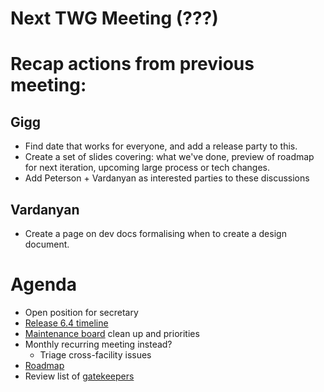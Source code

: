 # Next TWG Meeting (???)

# Recap actions from previous meeting:

## Gigg
- Find date that works for everyone, and add a release party to this.
- Create a set of slides covering: what we've done, preview of roadmap for next iteration, upcoming large process or tech changes.
- Add Peterson + Vardanyan as interested parties to these discussions

## Vardanyan
- Create a page on dev docs formalising when to create a design document.


# Agenda
- Open position for secretary
- [Release 6.4 timeline](https://github.com/mantidproject/mantid/milestone/103)
- [Maintenance board](https://github.com/mantidproject/mantid/projects/15) clean up and priorities
- Monthly recurring meeting instead?
  - Triage cross-facility issues
- [Roadmap](https://github.com/mantidproject/roadmap/projects/1)
- Review list of [gatekeepers](https://github.com/orgs/mantidproject/teams/gatekeepers/members)
